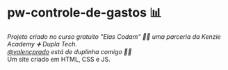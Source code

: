 # pw-controle-de-gastos 📊
_Projeto criado no curso gratuito "Elas Codam" 🚀✨ uma parceria da Kenzie Academy ➕ Dupla Tech._
<br/>
_<a href="https://github.com/valencprado" target="_blank">@valencprado</a> está de duplinha comigo 💜💛_
<br/>
Um site criado em HTML, CSS e JS. 





